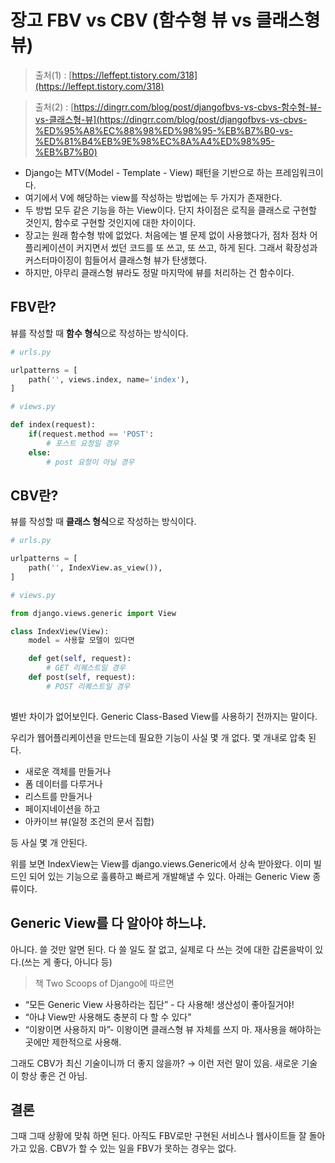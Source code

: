 # 장고 FBV vs CBV (함수형 뷰 vs 클래스형 뷰)

> 출처(1) : [https://leffept.tistory.com/318](https://leffept.tistory.com/318)
> 

> 출처(2) : [https://dingrr.com/blog/post/djangofbvs-vs-cbvs-함수형-뷰-vs-클래스형-뷰](https://dingrr.com/blog/post/djangofbvs-vs-cbvs-%ED%95%A8%EC%88%98%ED%98%95-%EB%B7%B0-vs-%ED%81%B4%EB%9E%98%EC%8A%A4%ED%98%95-%EB%B7%B0)
> 
- Django는 MTV(Model - Template - View) 패턴을 기반으로 하는 프레임워크이다.
- 여기에서 V에 해당하는 view를 작성하는 방법에는 두 가지가 존재한다.
- 두 방법 모두 같은 기능을 하는 View이다. 단지 차이점은 로직을 클래스로 구현할 것인지, 함수로 구현할 것인지에 대한 차이이다.
- 장고는 원래 함수형 밖에 없었다. 처음에는 별 문제 없이 사용했다가, 점차 점차 어플리케이션이 커지면서 썼던 코드를 또 쓰고, 또 쓰고, 하게 된다. 그래서 확장성과 커스터마이징이 힘들어서 클래스형 뷰가 탄생했다.
- 하지만, 아무리 클래스형 뷰라도 정말 마지막에 뷰를 처리하는 건 함수이다.

## FBV란?

뷰를 작성할 때 **함수 형식**으로 작성하는 방식이다. 

```python
# urls.py

urlpatterns = [
	path('', views.index, name='index'),
]
```

```python
# views.py

def index(request): 
	if(request.method == 'POST':
		# 포스트 요청일 경우
	else:
		# post 요청이 아닐 경우 
```

## CBV란?

뷰를 작성할 때 **클래스 형식**으로 작성하는 방식이다. 

```python
# urls.py

urlpatterns = [
	path('', IndexView.as_view()),
]
```

```python
# views.py

from django.views.generic import View

class IndexView(View): 
	model = 사용할 모델이 있다면

	def get(self, request):
		# GET 리퀘스트일 경우
	def post(self, request): 
		# POST 리퀘스트일 경우
	
```

별반 차이가 없어보인다. Generic Class-Based View를 사용하기 전까지는 말이다. 

우리가 웹어플리케이션을 만드는데 필요한 기능이 사실 몇 개 없다. 몇 개내로 압축 된다.

- 새로운 객체를 만들거나
- 폼 데이터를 다루거나
- 리스트를 만들거나
- 페이지네이션을 하고
- 아카이브 뷰(일정 조건의 문서 집합)

등 사실 몇 개 안된다.

위를 보면 IndexView는 View를 django.views.Generic에서 상속 받아왔다. 이미 빌드인 되어 있는 기능으로 훌륭하고 빠르게 개발해낼 수 있다. 아래는 Generic View 종류이다.

## Generic View를 다 알아야 하느냐.

아니다. 쓸 것만 알면 된다. 다 쓸 일도 잘 없고, 실제로 다 쓰는 것에 대한 갑론을박이 있다.(쓰는 게 좋다, 아니다 등)

> 책 Two Scoops of Django에 따르면
> 
- “모든 Generic View 사용하라는 집단” - 다 사용해! 생산성이 좋아질거야!
- “아냐 View만 사용해도 충분히 다 할 수 있다”
- “이왕이면 사용하지 마”- 이왕이면 클래스형 뷰 자체를 쓰지 마. 재사용을 해야하는 곳에만 제한적으로 사용해.

그래도 CBV가 최신 기술이니까 더 좋지 않을까? → 이런 저런 말이 있음. 새로운 기술이 항상 좋은 건 아님. 

## 결론

그때 그때 상황에 맞춰 하면 된다. 아직도 FBV로만 구현된 서비스나 웹사이트들 잘 돌아가고 있음. CBV가 할 수 있는 일을 FBV가 못하는 경우는 없다.
